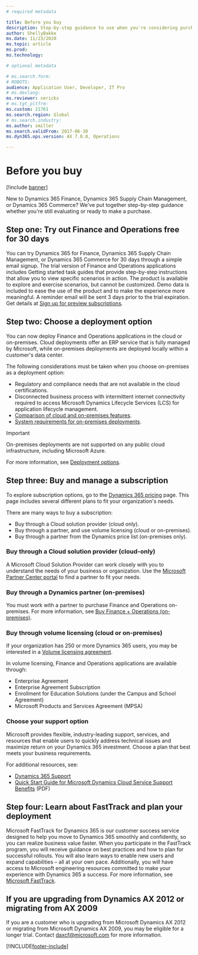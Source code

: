 ```yaml
---
# required metadata

title: Before you buy
description: Step-by-step guidance to use when you're considering purchasing Dynamics 365 Finance, Dynamics 365 Supply Chain Management, or Dynamics 365 Commerce.  
author: ShellyBakke
ms.date: 11/23/2020
ms.topic: article
ms.prod: 
ms.technology: 

# optional metadata

# ms.search.form:
# ROBOTS: 
audience: Application User, Developer, IT Pro
# ms.devlang: 
ms.reviewer: sericks
# ms.tgt_pltfrm: 
ms.custom: 21761
ms.search.region: Global
# ms.search.industry: 
ms.author: smiller
ms.search.validFrom: 2017-06-30
ms.dyn365.ops.version: AX 7.0.0, Operations

---
```


# Before you buy

[!include [banner](../includes/banner.md)]

New to Dynamics 365 Finance, Dynamics 365 Supply Chain Management, or Dynamics 365 Commerce? We've put together step-by-step guidance whether you're still evaluating or ready to make a purchase.

## Step one: Try out Finance and Operations free for 30 days

You can try Dynamics 365 for Finance, Dynamics 365 Supply Chain Management, or Dynamics 365 Commerce for 30 days through a simple email signup. The trial version of Finance and Operations applications includes Getting started task guides that provide step-by-step instructions that allow you to view specific scenarios in action. The product is available to explore and exercise scenarios, but cannot be customized. Demo data is included to ease the use of the product and to make the experience more meaningful. A reminder email will be sent 3 days prior to the trial expiration. Get details at [Sign up for preview subscriptions](../../dev-itpro/dev-tools/sign-up-preview-subscription.md#subscribe).

## Step two: Choose a deployment option

You can now deploy Finance and Operations applications in the cloud or on-premises. Cloud deployments offer an ERP service that is fully managed by Microsoft, while on-premises deployments are deployed locally within a customer's data center.

The following considerations must be taken when you choose on-premises as a deployment option:

- Regulatory and compliance needs that are not available in the cloud certifications.
- Disconnected business process with intermittent internet connectivity required to access Microsoft Dynamics Lifecycle Services (LCS) for application lifecycle management.
- [Comparison of cloud and on-premises features](cloud-prem-comparison.md).
- [System requirements for on-premises deployments](system-requirements-on-prem.md).

> [!IMPORTANT]
> On-premises deployments are not supported on any public cloud infrastructure, including Microsoft Azure.

For more information, see [Deployment options](../../dev-itpro/deployment/choose-deployment-type.md).

## Step three: Buy and manage a subscription

To explore subscription options, go to the [Dynamics 365 pricing](https://www.microsoft.com/dynamics365/pricing) page. This page includes several different plans to fit your organization's needs.

There are many ways to buy a subscription:

- Buy through a Cloud solution provider (cloud only).
- Buy through a partner, and use volume licensing (cloud or on-premises).
- Buy through a partner from the Dynamics price list (on-premises only).

### Buy through a Cloud solution provider (cloud-only)

A Microsoft Cloud Solution Provider can work closely with you to understand the needs of your business or organization. Use the [Microsoft Partner Center portal](https://partnercenter.microsoft.com/partner/home) to find a partner to fit your needs.

### Buy through a Dynamics partner (on-premises)

You must work with a partner to purchase Finance and Operations on-premises. For more information, see [Buy Finance + Operations (on-premises)](purchase-on-premises.md).

### Buy through volume licensing (cloud or on-premises)

If your organization has 250 or more Dynamics 365 users, you may be interested in a [Volume licensing agreement](https://www.microsoft.com/Licensing/product-licensing/dynamics365).

In volume licensing, Finance and Operations applications are available through:

- Enterprise Agreement
- Enterprise Agreement Subscription
- Enrollment for Education Solutions (under the Campus and School Agreement)
- Microsoft Products and Services Agreement (MPSA)

### Choose your support option

Microsoft provides flexible, industry-leading support, services, and resources that enable users to quickly address technical issues and maximize return on your Dynamics 365 investment. Choose a plan that best meets your business requirements.

For additional resources, see:

- [Dynamics 365 Support](https://www.microsoft.com/dynamics365/support)
- [Quick Start Guide for Microsoft Dynamics Cloud Service Support Benefits](https://go.microsoft.com/fwlink/?LinkId=530335) (PDF)

## Step four: Learn about FastTrack and plan your deployment

Microsoft FastTrack for Dynamics 365 is our customer success service designed to help you move to Dynamics 365 smoothly and confidently, so you can realize business value faster. When you participate in the FastTrack program, you will receive guidance on best practices and how to plan for successful rollouts. You will also learn ways to enable new users and expand capabilities – all at your own pace. Additionally, you will have access to Microsoft engineering resources committed to make your experience with Dynamics 365 a success. For more information, see [Microsoft FastTrack](/dynamics365/fasttrack/).

## If you are upgrading from Dynamics AX 2012 or migrating from AX 2009

If you are a customer who is upgrading from Microsoft Dynamics AX 2012 or migrating from Microsoft Dynamics AX 2009, you may be eligible for a longer trial. Contact <daxcf@microsoft.com> for more information.


[!INCLUDE[footer-include](../../../includes/footer-banner.md)]